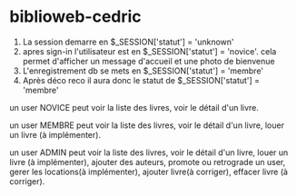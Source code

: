 # biblioweb-cedric

1. La session demarre en $_SESSION['statut'] = 'unknown'
2. apres sign-in l'utilisateur est en $_SESSION['statut'] = 'novice'. cela permet d'afficher un message d'accueil et une photo de bienvenue
3. L'enregistrement db se mets en $_SESSION['statut'] = 'membre'
4. Après déco reco il aura donc le statut de $_SESSION['statut'] = 'membre'


un user NOVICE peut voir la liste des livres, voir le détail d'un livre.

un user MEMBRE peut voir la liste des livres, voir le détail d'un livre, louer un livre (à implémenter). 

un user ADMIN peut voir la liste des livres, voir le détail d'un livre, louer un livre (à implémenter), ajouter des auteurs, promote ou retrograde un user, gerer les locations(à implémenter), ajouter livre(à corriger), effacer livre (à corriger).
